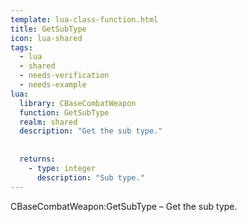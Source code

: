 ```yaml
---
template: lua-class-function.html
title: GetSubType
icon: lua-shared
tags:
  - lua
  - shared
  - needs-verification
  - needs-example
lua:
  library: CBaseCombatWeapon
  function: GetSubType
  realm: shared
  description: "Get the sub type."
  
  
  returns:
    - type: integer
      description: "Sub type."
---
```


<div class="lua__search__keywords">
CBaseCombatWeapon:GetSubType &#x2013; Get the sub type.
</div>
